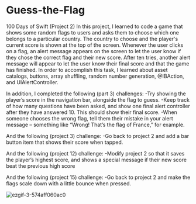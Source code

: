 # Guess-the-Flag
100 Days of Swift (Project 2) In this project, I learned to code a game that shows some random flags to users and asks them to choose which one belongs to a particular country.
The country to choose and the player's current score is shown at the top of the screen. Whenever the user clicks on a flag, an alert message appears on the screen to let the
user know if they chose the correct flag and their new score. After ten tries, another alert message will appear to let the user know their final score and that the game has finished.
In order to accomplish this task, I learned about asset catalogs, buttons, array shuffling, random number generation, @IBAction, and UIAlertController.

In addition, I completed the following (part 3) challenges:
-Try showing the player’s score in the navigation bar, alongside the flag to guess.
-Keep track of how many questions have been asked, and show one final alert controller after they have answered 10. This should show their final score.
-When someone chooses the wrong flag, tell them their mistake in your alert message – something like “Wrong! That’s the flag of France,” for example.

And the following (project 3) challenge:
-Go back to project 2 and add a bar button item that shows their score when tapped.

And the following (project 12) challenge:
-Modify project 2 so that it saves the player’s highest score, and shows a special message if their new score beat the previous high score

And the following (project 15) challenge:
-Go back to project 2 and make the flags scale down with a little bounce when pressed.

![ezgif-3-574aff060ac0](https://user-images.githubusercontent.com/42749527/105642010-fffd8280-5e54-11eb-91f3-c019224494b7.gif)
